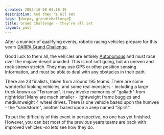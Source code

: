 ```yaml
---
created: 2005-10-08 04:16:19
description: And they're all set
tags: [darpa, grand+challenge]
title: Grand Challenge - they're all set
layout: post
---
```

After a number of qualifying events, robotic racing vehicles prepare for this years [DARPA Grand Challenge](DARPA+Grand+Challenge).

Good luck to them all, the vehicles are entirely [Autonomous](autonomous) and must race over the mojave desert unaided. This is not soft going, but an uneven and rock strewn stretch. They may use GPS or other position sensing information, and must be able to deal with any obstacles in their path.

There are 23 finalists, taken from around 195 teams. There are some wonderful looking vehicles, and some real monsters - including a large truck known as "Terramax". It may invoke memories of "goliath" from nightrider! Many are much smaller - lightweight frame buggies and mediumweight 4 wheel drives. There is one vehicle based upon the humvee - the "sandstorm", another based upon a Jeep named "Spirit".

To put the difficulty of this event in perspective, no one has yet finished. However, you can bet most of the previous years teams are back with improved vehicles -so lets see how they do.
